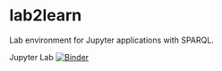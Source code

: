 # lab2learn
Lab environment for Jupyter applications with SPARQL.

Jupyter Lab [![Binder](https://mybinder.org/badge.svg)](https://mybinder.org/v2/gh/santanche/lab2learn/sparql/master?urlpath=lab)
